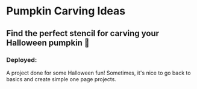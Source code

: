 # Pumpkin Carving Ideas
## Find the perfect stencil for carving your Halloween pumpkin 🎃

### Deployed: 
A project done for some Halloween fun! Sometimes, it's nice to go back to basics and create simple one page projects. 



